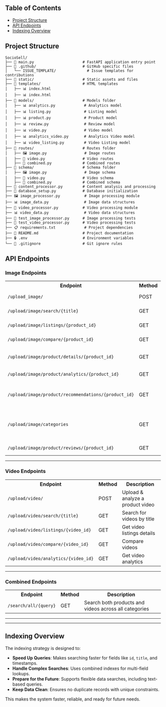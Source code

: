 ## Table of Contents
- [Project Structure](#project-structure)
- [API Endpoints](#api-endpoints )
- [Indexing Overview](#indexing-overview )

## Project Structure
```
SocioSell/
├── 📜 main.py                      # FastAPI application entry point
├── 📁 .github/                     # GitHub specific files
│   └── ISSUE_TEMPLATE/              # Issue templates for contributions
├── 📁 static/                      # Static assets and files
├── 📁 templates/                   # HTML templates
│   ├── 📊 index.html     
│   ├── 📊 index.html     
├── 📁 models/                      # Models folder
│   ├── 📊 analytics.py             # Analytics model
│   ├── 📊 listing.py               # Listing model
│   ├── 📊 product.py               # Product model
│   ├── 📊 review.py                # Review model
│   ├── 📊 video.py                 # Video model
│   ├── 📊 analytics_video.py       # Analytics Video model
│   ├── 📊 video_listing.py         # Video Listing model
├── 📁 routes/                      # Routes folder
│   ├── 🖼️ image.py                 # Image routes
│   ├── 🎥 video.py                 # Video routes
│   ├── 🔗 combined.py              # Combined routes
├── 📁 schema/                      # Schema folder
│   ├── 🖼️ image.py                 # Image schema
│   ├── 🎥 video.py                 # Video schema
│   ├── 🔗 combined.py              # Combined schema
├── 🔧 content_processor.py         # Content analysis and processing
├── 💾 database_setup.py            # Database initialization
├── 🖼️ image_processor.py           # Image processing module
├── 📊 image_data.py                # Image data structures
├── 🎥 video_processor.py           # Video processing module
├── 📊 video_data.py                # Video data structures
├── 🧪 test_image_processor.py      # Image processing tests
├── 🧪 test_video_processor.py      # Video processing tests
├── 📋 requirements.txt             # Project dependencies
├── 📝 README.md                    # Project documentation
├── 🔒 .env                         # Environment variables
└── 📝 .gitignore                   # Git ignore rules
```

## API Endpoints  

### Image Endpoints  

<table>
  <tr>
    <th>Endpoint</th>
    <th>Method</th>
    <th>Description</th>
  </tr>
  <tr>
    <td><code>/upload_image/</code></td>
    <td>POST</td>
    <td>Upload & analyze a product image</td>
  </tr>
  <tr>
    <td><code>/upload/image/search/{title}</code></td>
    <td>GET</td>
    <td>Search product database by title</td>
  </tr>
  <tr>
    <td><code>/upload/image/listings/{product_id}</code></td>
    <td>GET</td>
    <td>Get listing details for a product</td>
  </tr>
  <tr>
    <td><code>/upload/image/compare/{product_id}</code></td>
    <td>GET</td>
    <td>Compare products</td>
  </tr>
  <tr>
    <td><code>/upload/image/product/details/{product_id}</code></td>
    <td>GET</td>
    <td>Get detailed information about a product</td>
  </tr>
  <tr>
    <td><code>/upload/image/product/analytics/{product_id}</code></td>
    <td>GET</td>
    <td>Get product analytics</td>
  </tr>
  <tr>
    <td><code>/upload/image/product/recommendations/{product_id}</code></td>
    <td>GET</td>
    <td>Get product recommendations based on a specific product</td>
  </tr>
  <tr>
    <td><code>/upload/image/categories</code></td>
    <td>GET</td>
    <td>Get list of all available categories for products and videos</td>
  </tr>
  <tr>
    <td><code>/upload/image/product/reviews/{product_id}</code></td>
    <td>GET</td>
    <td>Get reviews for a product</td>
  </tr>
</table>

---

### Video Endpoints  

<table>
  <tr>
    <th>Endpoint</th>
    <th>Method</th>
    <th>Description</th>
  </tr>
  <tr>
    <td><code>/upload/video/</code></td>
    <td>POST</td>
    <td>Upload & analyze a product video</td>
  </tr>
  <tr>
    <td><code>/upload/video/search/{title}</code></td>
    <td>GET</td>
    <td>Search for videos by title</td>
  </tr>
  <tr>
    <td><code>/upload/video/listings/{video_id}</code></td>
    <td>GET</td>
    <td>Get video listings details</td>
  </tr>
  <tr>
    <td><code>/upload/video/compare/{video_id}</code></td>
    <td>GET</td>
    <td>Compare videos</td>
  </tr>
  <tr>
    <td><code>/upload/video/analytics/{video_id}</code></td>
    <td>GET</td>
    <td>Get video analytics</td>
  </tr>
</table>

---

### Combined Endpoints  

<table>
  <tr>
    <th>Endpoint</th>
    <th>Method</th>
    <th>Description</th>
  </tr>
  <tr>
    <td><code>/search/all/{query}</code></td>
    <td>GET</td>
    <td>Search both products and videos across all categories</td>
  </tr>
</table>

---
---

## Indexing Overview  

The indexing strategy is designed to:  
- **Speed Up Queries**: Makes searching faster for fields like `id`, `title`, and timestamps.  
- **Handle Complex Searches**: Uses combined indexes for multi-field lookups.  
- **Prepare for the Future**: Supports flexible data searches, including text-based queries.  
- **Keep Data Clean**: Ensures no duplicate records with unique constraints.  

This makes the system faster, reliable, and ready for future needs.
